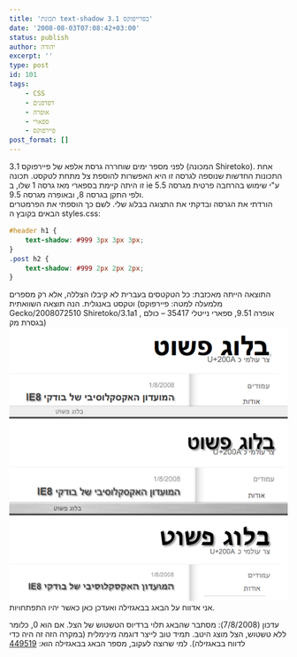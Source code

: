 ```yaml
---
title: 'תכונת text-shadow בפרייפוקס 3.1'
date: '2008-08-03T07:08:42+03:00'
status: publish
author: יהודה
excerpt: ''
type: post
id: 101
tags:
    - CSS
    - דפדפנים
    - אופרה
    - ספארי
    - פיירפוקס
post_format: []
---
```

לפני מספר ימים שוחררה גרסת אלפא של פיירפוקס 3.1 (המכונה Shiretoko). אחת התכונות החדשות שנוספה לגרסה זו היא האפשרות להוספת צל מתחת לטקסט. תכונה זו היתה קיימת בספארי מאז גרסה 1 שלו, ב ie ע"י שימוש בהרחבה פרטית מגרסה 5.5 ולפי התקן בגרסה 8, ובאופרה מגרסה 9.5.  
הורדתי את הגרסה ובדקתי את התצוגה בבלוג שלי. לשם כך הוספתי את הפרמטרים הבאים בקובץ ה styles.css:

```css
#header h1 {
	text-shadow: #999 3px 3px 3px;
}
.post h2 {
	text-shadow: #999 2px 2px 2px;
}
```

התוצאה הייתה מאכזבת: כל הטקטסים בעברית לא קיבלו הצללה, אלא רק מספרים וטקסט באנגלית. הנה תוצאה השוואתית (מלמעלה למטה: פיירפוקס Gecko/2008072510 Shiretoko/3.1a1 , אופרה 9.51, ספארי נייטלי 35417 – כולם בגסרת מק)  
![text-shadow פיירפוקס, אופרה, ספארי](/img/2008/08/firefox-3-1-text-shadow-1.png)  
אני אדווח על הבאג בבאגזילה ואעדכן כאן כאשר יהיו התפתחויות.

עדכון (7/8/2008): מסתבר שהבאג תלוי ברדיוס הטשטוש של הצל. אם הוא 0, כלומר ללא טשטוש, הצל מוצג היטב. תמיד טוב לייצר דוגמה מינימלית (במקרה הזה זה היה כדי לדווח בבאגזילה). למי שרוצה לעקוב, מספר הבאג בבאגזילה הוא: [449519](https://bugzilla.mozilla.org/show_bug.cgi?id=449519)
